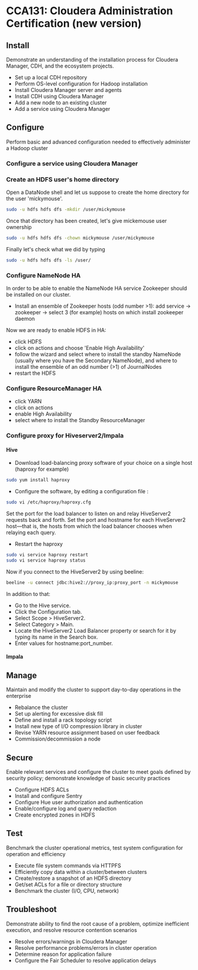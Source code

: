 # CCA131: Cloudera Administration Certification (new version)

## Install
Demonstrate an understanding of the installation process for Cloudera Manager, CDH, and the ecosystem projects.

- Set up a local CDH repository
- Perform OS-level configuration for Hadoop installation
- Install Cloudera Manager server and agents
- Install CDH using Cloudera Manager
- Add a new node to an existing cluster
- Add a service using Cloudera Manager
 
## Configure
Perform basic and advanced configuration needed to effectively administer a Hadoop cluster
### Configure a service using Cloudera Manager
### Create an HDFS user's home directory
Open a DataNode shell and let us suppose to create the home directory for the user 'mickymouse'.
```sh
sudo -u hdfs hdfs dfs -mkdir /user/mickymouse
```
Once that directory has been created, let's give mickemouse user ownership
```sh
sudo -u hdfs hdfs dfs -chown mickymouse /user/mickymouse
```
Finally let's check what we did by typing
```sh
sudo -u hdfs hdfs dfs -ls /user/
```
### Configure NameNode HA
In order to be able to enable the NameNode HA service Zookeeper should be installed on our cluster.
- Install an ensemble of Zookeeper hosts (odd number >1): add service -> zookeeper -> select 3 (for example) hosts on which install zookeeper daemon

Now we are ready to enable HDFS in HA:
- click HDFS
- click on actions and choose 'Enable High Availability'
- follow the wizard and select where to install the standby NameNode (usually where you have the Secondary NameNode), and where to install the ensemble of an odd number (>1) of JournalNodes
- restart the HDFS

### Configure ResourceManager HA
- click YARN
- click on actions
- enable High Availability
- select where to install the Standby ResourceManager

### Configure proxy for Hiveserver2/Impala
#### Hive
- Download load-balancing proxy software of your choice on a single host (haproxy for example)
```sh
sudo yum install haproxy
```
- Configure the software, by editing a configuration file :
```sh
sudo vi /etc/haproxy/haproxy.cfg
```
Set the port for the load balancer to listen on and relay HiveServer2 requests back and forth.
Set the port and hostname for each HiveServer2 host—that is, the hosts from which the load balancer chooses when relaying each query.
- Restart the haproxy
```sh
sudo vi service haproxy restart
sudo vi service haproxy status
```

Now if you connect to the HiveServer2 by using beeline: 
```sh
beeline -u connect jdbc:hive2://proxy_ip:proxy_port -n mickymouse
```

In addition to that:
- Go to the Hive service.
- Click the Configuration tab.
- Select Scope > HiveServer2.
- Select Category > Main.
- Locate the HiveServer2 Load Balancer property or search for it by typing its name in the Search box.
- Enter values for hostname:port_number.

#### Impala

## Manage
Maintain and modify the cluster to support day-to-day operations in the enterprise

- Rebalance the cluster
- Set up alerting for excessive disk fill
- Define and install a rack topology script
- Install new type of I/O compression library in cluster
- Revise YARN resource assignment based on user feedback
- Commission/decommission a node

 ## Secure
Enable relevant services and configure the cluster to meet goals defined by security policy; demonstrate knowledge of basic security practices

- Configure HDFS ACLs
- Install and configure Sentry
- Configure Hue user authorization and authentication
- Enable/configure log and query redaction
- Create encrypted zones in HDFS

## Test
Benchmark the cluster operational metrics, test system configuration for operation and efficiency

- Execute file system commands via HTTPFS
- Efficiently copy data within a cluster/between clusters
- Create/restore a snapshot of an HDFS directory
- Get/set ACLs for a file or directory structure
- Benchmark the cluster (I/O, CPU, network)

## Troubleshoot
Demonstrate ability to find the root cause of a problem, optimize inefficient execution, and resolve resource contention scenarios

- Resolve errors/warnings in Cloudera Manager
- Resolve performance problems/errors in cluster operation
- Determine reason for application failure
- Configure the Fair Scheduler to resolve application delays 
